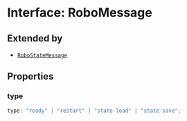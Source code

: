 # Interface: RoboMessage

## Extended by

- [`RoboStateMessage`](Interface.RoboStateMessage.md)

## Properties

### type

```ts
type: "ready" | "restart" | "state-load" | "state-save";
```
